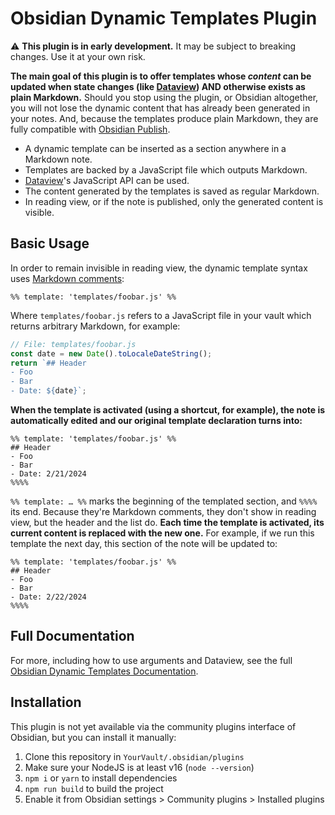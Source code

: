 # Obsidian Dynamic Templates Plugin

⚠️ **This plugin is in early development.** It may be subject to breaking changes. Use it at your own risk.

**The main goal of this plugin is to offer templates whose _content_ can be updated when state changes (like [Dataview](https://github.com/blacksmithgu/obsidian-dataview)) AND otherwise exists as plain Markdown.** Should you stop using the plugin, or Obsidian altogether, you will not lose the dynamic content that has already been generated in your notes. And, because the templates produce plain Markdown, they are fully compatible with [Obsidian Publish](https://obsidian.md/publish).

- A dynamic template can be inserted as a section anywhere in a Markdown note.
- Templates are backed by a JavaScript file which outputs Markdown.
- [Dataview](https://github.com/blacksmithgu/obsidian-dataview)'s JavaScript API can be used.
- The content generated by the templates is saved as regular Markdown.
- In reading view, or if the note is published, only the generated content is visible.

## Basic Usage

In order to remain invisible in reading view, the dynamic template syntax uses [Markdown comments](https://help.obsidian.md/Editing+and+formatting/Basic+formatting+syntax#Comments):

```
%% template: 'templates/foobar.js' %%
```

Where `templates/foobar.js` refers to a JavaScript file in your vault which returns arbitrary Markdown, for example:

```js
// File: templates/foobar.js
const date = new Date().toLocaleDateString();
return `## Header
- Foo
- Bar
- Date: ${date}`;
```

**When the template is activated (using a shortcut, for example), the note is automatically edited and our original template declaration turns into:**

```
%% template: 'templates/foobar.js' %%
## Header
- Foo
- Bar
- Date: 2/21/2024
%%%%
```

`%% template: … %%` marks the beginning of the templated section, and `%%%%` its end. Because they're Markdown comments, they don't show in reading view, but the header and the list do. **Each time the template is activated, its current content is replaced with the new one.** For example, if we run this template the next day, this section of the note will be updated to:

```
%% template: 'templates/foobar.js' %%
## Header
- Foo
- Bar
- Date: 2/22/2024
%%%%
```

## Full Documentation

For more, including how to use arguments and Dataview, see the full [Obsidian Dynamic Templates Documentation](https://nates.foo/obsidian-dynamic-templates-plugin).

## Installation

This plugin is not yet available via the community plugins interface of Obsidian, but you can install it manually:

1. Clone this repository in `YourVault/.obsidian/plugins`
2. Make sure your NodeJS is at least v16 (`node --version`)
3. `npm i` or `yarn` to install dependencies
4. `npm run build` to build the project
5. Enable it from Obsidian settings > Community plugins > Installed plugins
